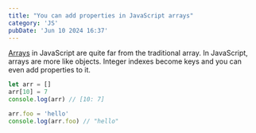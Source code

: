 ```yaml
---
title: "You can add properties in JavaScript arrays"
category: 'JS'
pubDate: 'Jun 10 2024 16:37'
---
```


[Arrays](/notes/arrays) in JavaScript are quite far from the traditional array. In JavaScript, arrays are more like objects. Integer indexes become keys and you can even add properties to it.

```js
let arr = []
arr[10] = 7
console.log(arr) // [10: 7]

arr.foo = 'hello'
console.log(arr.foo) // "hello"
```